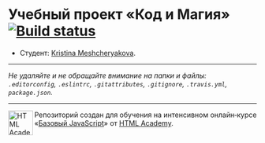 # Учебный проект «Код и Магия» [![Build status][travis-image]][travis-url]

* Студент: [Kristina Meshcheryakova](https://up.htmlacademy.ru/javascript/11/user/290591).

---

_Не удаляйте и не обращайте внимание на папки и файлы:_<br>
_`.editorconfig`, `.eslintrc`, `.gitattributes`, `.gitignore`, `.travis.yml`, `package.json`._

---

<a href="https://htmlacademy.ru/intensive/javascript"><img align="left" width="50" height="50" title="HTML Academy" src="https://up.htmlacademy.ru/static/img/intensive/javascript/logo-for-github.svg"></a>

Репозиторий создан для обучения на интенсивном онлайн‑курсе «[Базовый JavaScript](https://htmlacademy.ru/intensive/javascript)» от [HTML Academy](https://htmlacademy.ru).

[travis-image]: https://travis-ci.org/htmlacademy-javascript/290591-code-and-magick.svg?branch=master
[travis-url]: https://travis-ci.org/htmlacademy-javascript/290591-code-and-magick
